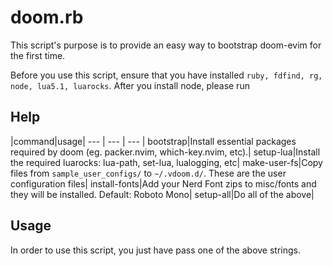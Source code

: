 # doom.rb

This script's purpose is to provide an easy way to bootstrap doom-evim for the first time. 

Before you use this script, ensure that you have installed `ruby, fdfind, rg, node, lua5.1, luarocks`.
After you install node, please run 

## Help

|command|usage|
--- | --- | --- |
bootstrap|Install essential packages required by doom (eg. packer.nvim, which-key.nvim, etc).|
setup-lua|Install the required luarocks: lua-path, set-lua, lualogging, etc|
make-user-fs|Copy files from `sample_user_configs/` to `~/.vdoom.d/`. These are the user configuration files|
install-fonts|Add your Nerd Font zips to misc/fonts and they will be installed. Default: Roboto Mono|
setup-all|Do all of the above|


## Usage
In order to use this script, you just have pass one of the above strings.
